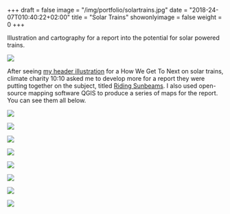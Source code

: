 +++
draft = false
image = "/img/portfolio/solartrains.jpg"
date = "2018-24-07T010:40:22+02:00"
title = "Solar Trains"
showonlyimage = false
weight = 0
+++

Illustration and cartography for a report into the potential for solar powered trains.

<!--more-->

![](/img/portfolio/solartrains.jpg)

After seeing [my header illustration](https://howwegettonext.com/solar-trains-could-help-us-rethink-energy-7ae4c008f021) for a How We Get To Next on solar trains, climate charity 10:10 asked me to develop more for a report they were putting together on the subject, titled [Riding Sunbeams](https://1010uk.org/riding-sunbeams-report). I also used open-source mapping software QGIS to produce a series of maps for the report. You can see them all below.

![](/img/portfolio/solartrains2.jpg)

![](/img/portfolio/solartrains3.jpg)

![](/img/portfolio/solartrains4.jpg)

![](/img/portfolio/solartrains5.jpg)

![](/img/portfolio/solartrains6.jpg)

![](/img/portfolio/solartrains7.jpg)

![](/img/portfolio/solartrains8.jpg)

![](/img/portfolio/solartrains9.jpg)